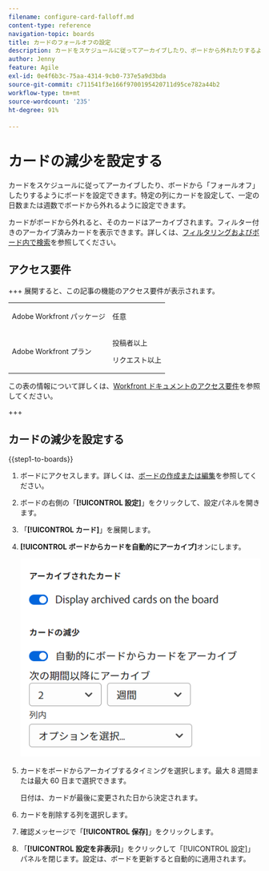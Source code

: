 ```yaml
---
filename: configure-card-falloff.md
content-type: reference
navigation-topic: boards
title: カードのフォールオフの設定
description: カードをスケジュールに従ってアーカイブしたり、ボードから外れたりするようにボードを設定できます。
author: Jenny
feature: Agile
exl-id: 0e4f6b3c-75aa-4314-9cb0-737e5a9d3bda
source-git-commit: c711541f3e166f9700195420711d95ce782a44b2
workflow-type: tm+mt
source-wordcount: '235'
ht-degree: 91%

---
```


# カードの減少を設定する

カードをスケジュールに従ってアーカイブしたり、ボードから「フォールオフ」したりするようにボードを設定できます。特定の列にカードを設定して、一定の日数または週数でボードから外れるように設定できます。

カードがボードから外れると、そのカードはアーカイブされます。フィルター付きのアーカイブ済みカードを表示できます。詳しくは、[フィルタリングおよびボード内で検索](/help/quicksilver/agile/get-started-with-boards/filter-search-in-board.md)を参照してください。

## アクセス要件

+++ 展開すると、この記事の機能のアクセス要件が表示されます。

<table style="table-layout:auto"> 
 <col> 
 <col> 
 <tbody> 
  <tr> 
   <td role="rowheader">Adobe Workfront パッケージ</td> 
   <td> <p>任意</p> </td> 
  </tr> 
  <tr> 
   <td role="rowheader">Adobe Workfront プラン</td> 
   <td> 
   <p>投稿者以上</p> 
   <p>リクエスト以上</p>
   </td> 
  </tr> 
 </tbody> 
</table>

この表の情報について詳しくは、[Workfront ドキュメントのアクセス要件](/help/quicksilver/administration-and-setup/add-users/access-levels-and-object-permissions/access-level-requirements-in-documentation.md)を参照してください。

+++

## カードの減少を設定する

{{step1-to-boards}}

1. ボードにアクセスします。詳しくは、[ボードの作成または編集](../../agile/get-started-with-boards/create-edit-board.md)を参照してください。
1. ボードの右側の「**[!UICONTROL 設定]**」をクリックして、設定パネルを開きます。
1. 「**[!UICONTROL カード]**」を展開します。
1. **[!UICONTROL ボードからカードを自動的にアーカイブ]**&#x200B;オンにします。

   ![カードの減少設定](assets/card-falloff-switch.png)

1. カードをボードからアーカイブするタイミングを選択します。最大 8 週間または最大 60 日まで選択できます。

   日付は、カードが最後に変更された日から決定されます。

1. カードを削除する列を選択します。
1. 確認メッセージで「**[!UICONTROL 保存]**」をクリックします。
1. 「**[!UICONTROL 設定を非表示]**」をクリックして「[!UICONTROL 設定]」パネルを閉じます。設定は、ボードを更新すると自動的に適用されます。
